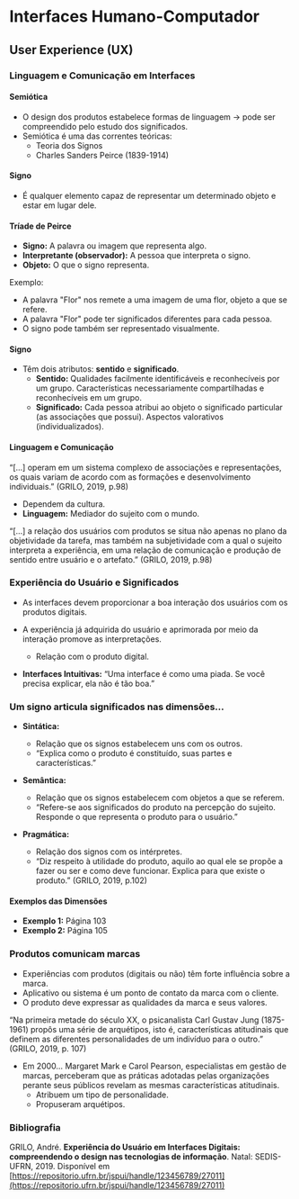 # Interfaces Humano-Computador
## User Experience (UX)
### Linguagem e Comunicação em Interfaces

#### Semiótica

- O design dos produtos estabelece formas de linguagem → pode ser compreendido pelo estudo dos significados.
- Semiótica é uma das correntes teóricas:
  - Teoria dos Signos
  - Charles Sanders Peirce (1839-1914)

#### Signo

- É qualquer elemento capaz de representar um determinado objeto e estar em lugar dele.

#### Tríade de Peirce

- **Signo:** A palavra ou imagem que representa algo.
- **Interpretante (observador):** A pessoa que interpreta o signo.
- **Objeto:** O que o signo representa.

Exemplo:
- A palavra "Flor" nos remete a uma imagem de uma flor, objeto a que se refere.
- A palavra "Flor" pode ter significados diferentes para cada pessoa.
- O signo pode também ser representado visualmente.

#### Signo

- Têm dois atributos: **sentido** e **significado**.
  - **Sentido:** Qualidades facilmente identificáveis e reconhecíveis por um grupo. Características necessariamente compartilhadas e reconhecíveis em um grupo.
  - **Significado:** Cada pessoa atribui ao objeto o significado particular (as associações que possui). Aspectos valorativos (individualizados).

#### Linguagem e Comunicação

“[...] operam em um sistema complexo de associações e representações, os quais variam de acordo com as formações e desenvolvimento individuais.” (GRILO, 2019, p.98)

- Dependem da cultura.
- **Linguagem:** Mediador do sujeito com o mundo.

“[...] a relação dos usuários com produtos se situa não apenas no plano da objetividade da tarefa, mas também na subjetividade com a qual o sujeito interpreta a experiência, em uma relação de comunicação e produção de sentido entre usuário e o artefato.” (GRILO, 2019, p.98)

### Experiência do Usuário e Significados

- As interfaces devem proporcionar a boa interação dos usuários com os produtos digitais.
- A experiência já adquirida do usuário e aprimorada por meio da interação promove as interpretações.
  - Relação com o produto digital.

- **Interfaces Intuitivas:** “Uma interface é como uma piada. Se você precisa explicar, ela não é tão boa.”

### Um signo articula significados nas dimensões...

- **Sintática:**
  - Relação que os signos estabelecem uns com os outros.
  - “Explica como o produto é constituído, suas partes e características.”

- **Semântica:**
  - Relação que os signos estabelecem com objetos a que se referem.
  - “Refere-se aos significados do produto na percepção do sujeito. Responde o que representa o produto para o usuário.”

- **Pragmática:**
  - Relação dos signos com os intérpretes.
  - “Diz respeito à utilidade do produto, aquilo ao qual ele se propõe a fazer ou ser e como deve funcionar. Explica para que existe o produto.” (GRILO, 2019, p.102)

#### Exemplos das Dimensões

- **Exemplo 1:** Página 103
- **Exemplo 2:** Página 105

### Produtos comunicam marcas

- Experiências com produtos (digitais ou não) têm forte influência sobre a marca.
- Aplicativo ou sistema é um ponto de contato da marca com o cliente.
- O produto deve expressar as qualidades da marca e seus valores.

“Na primeira metade do século XX, o psicanalista Carl Gustav Jung (1875-1961) propôs uma série de arquétipos, isto é, características atitudinais que definem as diferentes personalidades de um indivíduo para o outro.” (GRILO, 2019, p. 107)

- Em 2000… Margaret Mark e Carol Pearson, especialistas em gestão de marcas, perceberam que as práticas adotadas pelas organizações perante seus públicos revelam as mesmas características atitudinais.
  - Atribuem um tipo de personalidade.
  - Propuseram arquétipos.

### Bibliografia

GRILO, André. **Experiência do Usuário em Interfaces Digitais: compreendendo o design nas tecnologias de informação**. Natal: SEDIS-UFRN, 2019. Disponível em [https://repositorio.ufrn.br/jspui/handle/123456789/27011](https://repositorio.ufrn.br/jspui/handle/123456789/27011)
